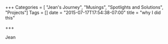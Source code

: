 +++
Categories = [
  "Jean's Journey",
  "Musings", 
  "Spotlights and Solutions",
  "Projects"]
Tags = []
date = "2015-07-17T17:54:38-07:00"
title = "why I did this"

+++

Jean

